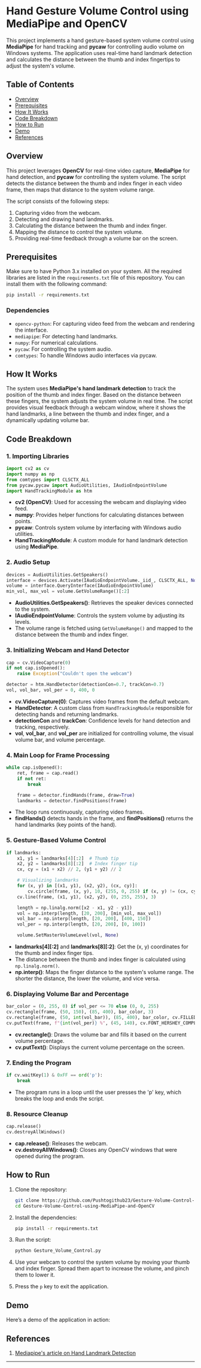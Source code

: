 
# Hand Gesture Volume Control using MediaPipe and OpenCV

This project implements a hand gesture-based system volume control using **MediaPipe** for hand tracking and **pycaw** for controlling audio volume on Windows systems. The application uses real-time hand landmark detection and calculates the distance between the thumb and index fingertips to adjust the system's volume.

## Table of Contents

- [Overview](#overview)
- [Prerequisites](#prerequisites)
- [How It Works](#how-it-works)
- [Code Breakdown](#code-breakdown)
- [How to Run](#how-to-run)
- [Demo](#demo)
- [References](##References)

## Overview

This project leverages **OpenCV** for real-time video capture, **MediaPipe** for hand detection, and **pycaw** for controlling the system volume. The script detects the distance between the thumb and index finger in each video frame, then maps that distance to the system volume range.

The script consists of the following steps:
1. Capturing video from the webcam.
2. Detecting and drawing hand landmarks.
3. Calculating the distance between the thumb and index finger.
4. Mapping the distance to control the system volume.
5. Providing real-time feedback through a volume bar on the screen.

## Prerequisites

Make sure to have Python 3.x installed on your system. All the required libraries are listed in the `requirements.txt` file of this repository. You can install them with the following command:

```bash
pip install -r requirements.txt
```

### Dependencies

- `opencv-python`: For capturing video feed from the webcam and rendering the interface.
- `mediapipe`: For detecting hand landmarks.
- `numpy`: For numerical calculations.
- `pycaw`: For controlling the system audio.
- `comtypes`: To handle Windows audio interfaces via pycaw.

## How It Works

The system uses **MediaPipe's hand landmark detection** to track the position of the thumb and index finger. Based on the distance between these fingers, the system adjusts the system volume in real time. The script provides visual feedback through a webcam window, where it shows the hand landmarks, a line between the thumb and index finger, and a dynamically updating volume bar.

## Code Breakdown

### 1. **Importing Libraries**

```python
import cv2 as cv
import numpy as np
from comtypes import CLSCTX_ALL
from pycaw.pycaw import AudioUtilities, IAudioEndpointVolume
import HandTrackingModule as htm
```

- **cv2 (OpenCV)**: Used for accessing the webcam and displaying video feed.
- **numpy**: Provides helper functions for calculating distances between points.
- **pycaw**: Controls system volume by interfacing with Windows audio utilities.
- **HandTrackingModule**: A custom module for hand landmark detection using **MediaPipe**.

### 2. **Audio Setup**

```python
devices = AudioUtilities.GetSpeakers()
interface = devices.Activate(IAudioEndpointVolume._iid_, CLSCTX_ALL, None)
volume = interface.QueryInterface(IAudioEndpointVolume)
min_vol, max_vol = volume.GetVolumeRange()[:2]
```

- **AudioUtilities.GetSpeakers()**: Retrieves the speaker devices connected to the system.
- **IAudioEndpointVolume**: Controls the system volume by adjusting its levels.
- The volume range is fetched using `GetVolumeRange()` and mapped to the distance between the thumb and index finger.

### 3. **Initializing Webcam and Hand Detector**

```python
cap = cv.VideoCapture(0)
if not cap.isOpened():
    raise Exception("Couldn't open the webcam")

detector = htm.HandDetector(detectionCon=0.7, trackCon=0.7)
vol, vol_bar, vol_per = 0, 400, 0
```

- **cv.VideoCapture(0)**: Captures video frames from the default webcam.
- **HandDetector**: A custom class from `HandTrackingModule` responsible for detecting hands and returning landmarks.
- **detectionCon** and **trackCon**: Confidence levels for hand detection and tracking, respectively.
- **vol**, **vol_bar**, and **vol_per** are initialized for controlling volume, the visual volume bar, and volume percentage.

### 4. **Main Loop for Frame Processing**

```python
while cap.isOpened():
    ret, frame = cap.read()
    if not ret:
        break

    frame = detector.findHands(frame, draw=True)
    landmarks = detector.findPositions(frame)
```

- The loop runs continuously, capturing video frames.
- **findHands()** detects hands in the frame, and **findPositions()** returns the hand landmarks (key points of the hand).

### 5. **Gesture-Based Volume Control**

```python
if landmarks:
    x1, y1 = landmarks[4][:2]  # Thumb tip
    x2, y2 = landmarks[8][:2]  # Index finger tip
    cx, cy = (x1 + x2) // 2, (y1 + y2) // 2

    # Visualizing landmarks
    for (x, y) in [(x1, y1), (x2, y2), (cx, cy)]:
        cv.circle(frame, (x, y), 10, (255, 0, 255) if (x, y) != (cx, cy) else (0, 255, 0), cv.FILLED)
    cv.line(frame, (x1, y1), (x2, y2), (0, 255, 255), 3)

    length = np.linalg.norm([x2 - x1, y2 - y1])
    vol = np.interp(length, [20, 200], [min_vol, max_vol])
    vol_bar = np.interp(length, [20, 200], [400, 150])
    vol_per = np.interp(length, [20, 200], [0, 100])

    volume.SetMasterVolumeLevel(vol, None)
```

- **landmarks[4][:2]** and **landmarks[8][:2]**: Get the (x, y) coordinates for the thumb and index finger tips.
- The distance between the thumb and index finger is calculated using `np.linalg.norm()`.
- **np.interp()**: Maps the finger distance to the system's volume range. The shorter the distance, the lower the volume, and vice versa.

### 6. **Displaying Volume Bar and Percentage**

```python
bar_color = (0, 255, 0) if vol_per <= 70 else (0, 0, 255)
cv.rectangle(frame, (50, 150), (85, 400), bar_color, 3)
cv.rectangle(frame, (50, int(vol_bar)), (85, 400), bar_color, cv.FILLED)
cv.putText(frame, f"{int(vol_per)} %", (45, 140), cv.FONT_HERSHEY_COMPLEX, 1.25, (255, 255, 255), 2)
```

- **cv.rectangle()**: Draws the volume bar and fills it based on the current volume percentage.
- **cv.putText()**: Displays the current volume percentage on the screen.

### 7. **Ending the Program**

```python
if cv.waitKey(1) & 0xFF == ord('p'):
    break
```

- The program runs in a loop until the user presses the 'p' key, which breaks the loop and ends the script.

### 8. **Resource Cleanup**

```python
cap.release()
cv.destroyAllWindows()
```

- **cap.release()**: Releases the webcam.
- **cv.destroyAllWindows()**: Closes any OpenCV windows that were opened during the program.

## How to Run

1. Clone the repository:
   ```bash
   git clone https://github.com/Pushtogithub23/Gesture-Volume-Control-using-MediaPipe-and-OpenCV.git
   cd Gesture-Volume-Control-using-MediaPipe-and-OpenCV
   ```

2. Install the dependencies:
   ```bash
   pip install -r requirements.txt
   ```

3. Run the script:
   ```bash
   python Gesture_Volume_Control.py
   ```

4. Use your webcam to control the system volume by moving your thumb and index finger. Spread them apart to increase the volume, and pinch them to lower it.

5. Press the `p` key to exit the application.

## Demo

Here’s a demo of the application in action:

## References
1. [Mediapipe's article on Hand Landmark Detection](https://ai.google.dev/edge/mediapipe/solutions/vision/hand_landmarker)


---
